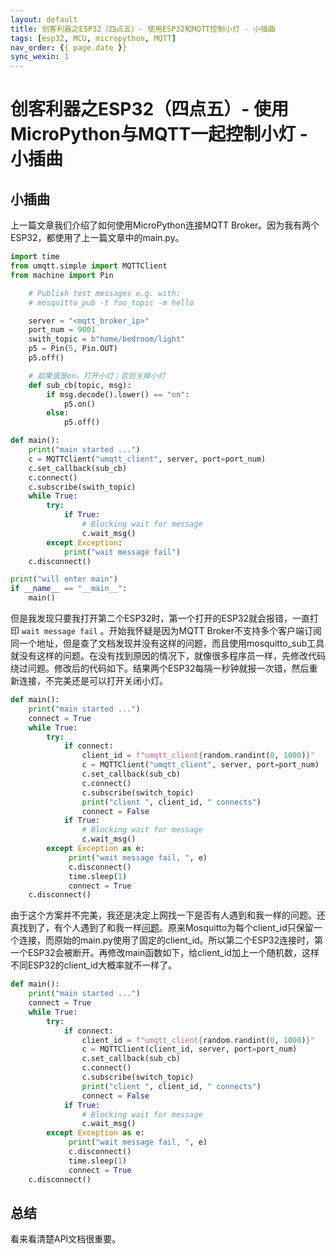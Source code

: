 ```yaml
---
layout: default
title: 创客利器之ESP32（四点五）- 使用ESP32和MQTT控制小灯 - 小插曲
tags: [esp32, MCU, micropython, MQTT]
nav_order: {{ page.date }}
sync_wexin: 1
---
```



# 创客利器之ESP32（四点五）- 使用MicroPython与MQTT一起控制小灯 - 小插曲


## 小插曲

上一篇文章我们介绍了如何使用MicroPython连接MQTT Broker。因为我有两个ESP32，都使用了上一篇文章中的main.py。

```python
import time
from umqtt.simple import MQTTClient
from machine import Pin

    # Publish test messages e.g. with:
    # mosquitto_pub -t foo_topic -m hello

    server = "<mqtt_broker_ip>"
    port_num = 9001
    swith_topic = b"home/bedroom/light"
    p5 = Pin(5, Pin.OUT)
    p5.off()

    # 如果值是on，打开小灯；否则关掉小灯
    def sub_cb(topic, msg):
        if msg.decode().lower() == "on":
            p5.on()
        else:
            p5.off()

def main():
    print("main started ...")
    c = MQTTClient("umqtt_client", server, port=port_num)
    c.set_callback(sub_cb)
    c.connect()
    c.subscribe(swith_topic)
    while True:
        try:
            if True:
                # Blocking wait for message
                c.wait_msg()
        except Exception:
            print("wait message fail")
    c.disconnect()

print("will enter main")
if __name__ == "__main__":
    main()
```

但是我发现只要我打开第二个ESP32时，第一个打开的ESP32就会报错，一直打印 `wait message fail` 。开始我怀疑是因为MQTT Broker不支持多个客户端订阅同一个地址，但是查了文档发现并没有这样的问题，而且使用mosquitto\_sub工具就没有这样的问题。在没有找到原因的情况下，就像很多程序员一样，先修改代码绕过问题。修改后的代码如下。结果两个ESP32每隔一秒钟就报一次错，然后重新连接，不完美还是可以打开关闭小灯。

```python
def main():
    print("main started ...")
    connect = True
    while True:
        try:
            if connect:
                client_id = f"umqtt_client{random.randint(0, 1000)}"
                c = MQTTClient("umqtt_client", server, port=port_num)
                c.set_callback(sub_cb)
                c.connect()
                c.subscribe(switch_topic)
                print("client ", client_id, " connects")
                connect = False
            if True:
                # Blocking wait for message
                c.wait_msg()
        except Exception as e:
             print("wait message fail, ", e)
             c.disconnect()
             time.sleep(1)
             connect = True
    c.disconnect()
```

由于这个方案并不完美，我还是决定上网找一下是否有人遇到和我一样的问题。还真找到了，有个人遇到了和我一样[问题](https://stackoverflow.com/questions/36184490/mqtt-client-disconnects-when-another-client-connects-to-the-server)。原来Mosquitto为每个client\_id只保留一个连接，而原始的main.py使用了固定的client\_id。所以第二个ESP32连接时，第一个ESP32会被断开。再修改main函数如下，给client\_id加上一个随机数，这样不同ESP32的client\_id大概率就不一样了。

```python
def main():
    print("main started ...")
    connect = True
    while True:
        try:
            if connect:
                client_id = f"umqtt_client{random.randint(0, 1000)}"
                c = MQTTClient(client_id, server, port=port_num)
                c.set_callback(sub_cb)
                c.connect()
                c.subscribe(switch_topic)
                print("client ", client_id, " connects")
                connect = False
            if True:
                # Blocking wait for message
                c.wait_msg()
        except Exception as e:
             print("wait message fail, ", e)
             c.disconnect()
             time.sleep(1)
             connect = True
    c.disconnect()
```


## 总结

看来看清楚API文档很重要。
